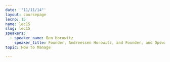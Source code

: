```yaml
---
date: '"11/11/14"'
layout: coursepage
lecno: 15
name: lec15
slug: lec15
speakers:
  - speaker_name: Ben Horowitz
    speaker_title: Founder, Andreessen Horowitz, and Founder, and Opsware
topic: How to Manage

---
```

